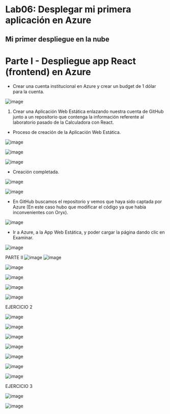 # Lab06: Desplegar mi primera aplicación en Azure
## Mi primer despliegue en la nube

# Parte I - Despliegue app React (frontend) en Azure
- Crear una cuenta institucional en Azure y crear un budget de 1 dólar para la cuenta.

![image](https://github.com/RichiVilla/Lab06/assets/124943246/dda75663-648e-45d0-b2d0-af3300c88ac7)

1. Crear una Aplicación Web Estática enlazando nuestra cuenta de GitHub junto a un repositorio que contenga la información referente al laboratorio pasado de la Calculadora con React.

- Proceso de creación de la Aplicación Web Estática.

 ![image](https://github.com/RichiVilla/Lab06/assets/124943246/4e7492f2-1e06-4d01-af56-225e0f50f61c)

![image](https://github.com/RichiVilla/Lab06/assets/124943246/90f0d121-a149-4232-8a6f-a8a8f50b394e)

![image](https://github.com/RichiVilla/Lab06/assets/124943246/c6473925-85eb-4ec7-9dec-437781b136d2)


- Creación completada.

![image](https://github.com/RichiVilla/Lab06/assets/124943246/0adc8cf4-41d3-4d3f-a9b4-499793154533)

![image](https://github.com/RichiVilla/Lab06/assets/124943246/9d71e35c-6d07-4170-bc81-92fbe2ec17c5)


- En GitHub buscamos el repositorio y vemos que haya sido captada por Azure (En este caso hubo que modificar el código ya que había inconvenientes con Oryx).

![image](https://github.com/RichiVilla/Lab06/assets/124943246/f735cf9c-a1e3-4e58-a1ba-0739e0eaffab)


- Ir a Azure, a la App Web Estática, y poder cargar la página dando clic en Examinar.

 ![image](https://github.com/RichiVilla/Lab06/assets/124943246/702ff90f-a46e-4d87-8bb3-2dd668211ea3)


 
 
 


PARTE II
![image](https://github.com/RichiVilla/Lab06/assets/124943246/717331b1-4984-460d-b275-2a81b44d15c6)
![image](https://github.com/RichiVilla/Lab06/assets/124943246/89cd4f18-ced4-41a2-9691-244feb884b0b)

![image](https://github.com/RichiVilla/Lab06/assets/124943246/55ef2e00-83ef-4200-9445-161053d78942)

![image](https://github.com/RichiVilla/Lab06/assets/124943246/611d11a6-f072-4f6c-ae6a-677f6b3709f0)
 
 
 ![image](https://github.com/RichiVilla/Lab06/assets/124943246/c93ea939-9a5e-468e-90e9-00f697607cbe)


 ![image](https://github.com/RichiVilla/Lab06/assets/124943246/87d81d87-3234-4be3-8f3e-46f3d379794e)


 

 



EJERCICIO 2

 
 ![image](https://github.com/RichiVilla/Lab06/assets/124943246/01501273-d6cc-4133-9eda-164b1501803b)

![image](https://github.com/RichiVilla/Lab06/assets/124943246/7f8563bb-4c26-44e6-91fd-134bacb47132)

 ![image](https://github.com/RichiVilla/Lab06/assets/124943246/640e0468-870f-4fc0-9a96-5b932a198361)


 ![image](https://github.com/RichiVilla/Lab06/assets/124943246/94ae2d97-aaf6-4455-b5c9-046c1a33bfbe)

![image](https://github.com/RichiVilla/Lab06/assets/124943246/2128f7e4-63cb-4a64-82ea-3ffafbd87964)

 
![image](https://github.com/RichiVilla/Lab06/assets/124943246/26504d6b-4700-4328-ad45-f03b50e77b29)

 ![image](https://github.com/RichiVilla/Lab06/assets/124943246/524bd74f-0efa-45ed-b5bb-7a40580b5b59)


 

EJERCICIO 3
  
![image](https://github.com/RichiVilla/Lab06/assets/124943246/68bae4ea-3043-44be-9997-79fbc0fe5775)


![image](https://github.com/RichiVilla/Lab06/assets/124943246/c1cc070d-c533-46f4-a1c0-6b5a237e1887)

